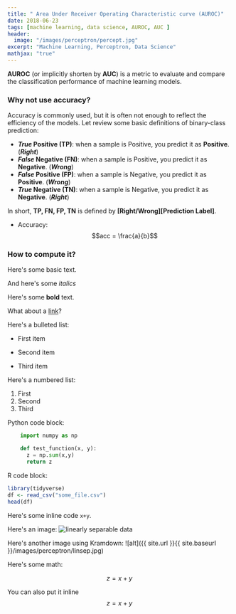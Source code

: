 ```yaml
---
title: " Area Under Receiver Operating Characteristic curve (AUROC)"
date: 2018-06-23
tags: [machine learning, data science, AUROC, AUC ]
header:
  image: "/images/perceptron/percept.jpg"
excerpt: "Machine Learning, Perceptron, Data Science"
mathjax: "true"
---
```



**AUROC** (or implicitly shorten by **AUC**) is a metric to evaluate and compare the classification performance of machine learning models.
### Why not use accuracy?
 Accuracy is commonly used, but it is often not enough to reflect the efficiency of the models. Let review some basic definitions of binary-class prediction:
- **_True_ Positive (TP)**: when a sample is Positive, you predict it as **Positive**. (**_Right_**)
- **_False_ Negative (FN)**: when a sample is Positive, you predict it as **Negative**. (**_Wrong_**)
- **_False_ Positive (FP)**: when a sample is Negative, you predict it as **Positive**. (**_Wrong_**)
- **_True_ Negative (TN)**:  when a sample is Negative, you predict it as **Negative**. (**_Right_**)

In short, **TP, FN, FP, TN** is defined by **\[Right/Wrong\]\[Prediction Label\]**.

- Accuracy: $$acc = \frac{a}{b}$$



### How to compute it?



Here's some basic text.

And here's some *italics*

Here's some **bold** text.

What about a [link](https://github.com/dataoptimal)?

Here's a bulleted list:
* First item
+ Second item
- Third item

Here's a numbered list:
1. First
2. Second
3. Third

Python code block:
```python
    import numpy as np

    def test_function(x, y):
      z = np.sum(x,y)
      return z
```

R code block:
```r
library(tidyverse)
df <- read_csv("some_file.csv")
head(df)
```

Here's some inline code `x+y`.

Here's an image:
<img src="{{ site.url }}{{ site.baseurl }}/images/perceptron/linsep.jpg" alt="linearly separable data">

Here's another image using Kramdown:
![alt]({{ site.url }}{{ site.baseurl }}/images/perceptron/linsep.jpg)

Here's some math:

$$z=x+y$$

You can also put it inline $$z=x+y$$

